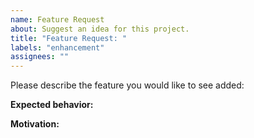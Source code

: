 ```yaml
---
name: Feature Request
about: Suggest an idea for this project.
title: "Feature Request: "
labels: "enhancement"
assignees: ""
---
```


Please describe the feature you would like to see added:

**Expected behavior:**

**Motivation:**

